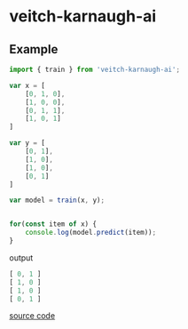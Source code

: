 # veitch-karnaugh-ai

## Example

```js
import { train } from 'veitch-karnaugh-ai';

var x = [
    [0, 1, 0],
    [1, 0, 0],
    [0, 1, 1],
    [1, 0, 1]
]

var y = [
    [0, 1],
    [1, 0],
    [1, 0],
    [0, 1]
]

var model = train(x, y);


for(const item of x) {
    console.log(model.predict(item));
}
```
output
```js
[ 0, 1 ]
[ 1, 0 ]
[ 1, 0 ]
[ 0, 1 ]
```

[source code](https://github.com/Thiago099/veitch-karnaugh-ai-example)
